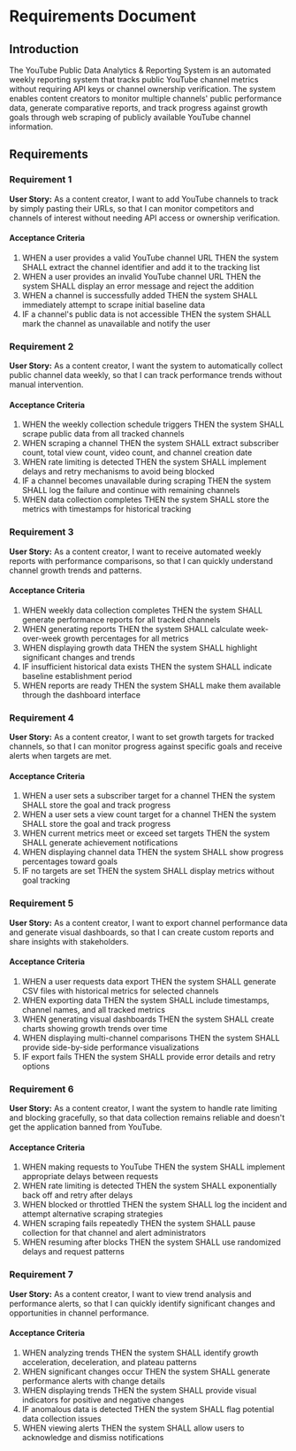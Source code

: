 # Requirements Document

## Introduction

The YouTube Public Data Analytics & Reporting System is an automated weekly reporting system that tracks public YouTube channel metrics without requiring API keys or channel ownership verification. The system enables content creators to monitor multiple channels' public performance data, generate comparative reports, and track progress against growth goals through web scraping of publicly available YouTube channel information.

## Requirements

### Requirement 1

**User Story:** As a content creator, I want to add YouTube channels to track by simply pasting their URLs, so that I can monitor competitors and channels of interest without needing API access or ownership verification.

#### Acceptance Criteria

1. WHEN a user provides a valid YouTube channel URL THEN the system SHALL extract the channel identifier and add it to the tracking list
2. WHEN a user provides an invalid YouTube channel URL THEN the system SHALL display an error message and reject the addition
3. WHEN a channel is successfully added THEN the system SHALL immediately attempt to scrape initial baseline data
4. IF a channel's public data is not accessible THEN the system SHALL mark the channel as unavailable and notify the user

### Requirement 2

**User Story:** As a content creator, I want the system to automatically collect public channel data weekly, so that I can track performance trends without manual intervention.

#### Acceptance Criteria

1. WHEN the weekly collection schedule triggers THEN the system SHALL scrape public data from all tracked channels
2. WHEN scraping a channel THEN the system SHALL extract subscriber count, total view count, video count, and channel creation date
3. WHEN rate limiting is detected THEN the system SHALL implement delays and retry mechanisms to avoid being blocked
4. IF a channel becomes unavailable during scraping THEN the system SHALL log the failure and continue with remaining channels
5. WHEN data collection completes THEN the system SHALL store the metrics with timestamps for historical tracking

### Requirement 3

**User Story:** As a content creator, I want to receive automated weekly reports with performance comparisons, so that I can quickly understand channel growth trends and patterns.

#### Acceptance Criteria

1. WHEN weekly data collection completes THEN the system SHALL generate performance reports for all tracked channels
2. WHEN generating reports THEN the system SHALL calculate week-over-week growth percentages for all metrics
3. WHEN displaying growth data THEN the system SHALL highlight significant changes and trends
4. IF insufficient historical data exists THEN the system SHALL indicate baseline establishment period
5. WHEN reports are ready THEN the system SHALL make them available through the dashboard interface

### Requirement 4

**User Story:** As a content creator, I want to set growth targets for tracked channels, so that I can monitor progress against specific goals and receive alerts when targets are met.

#### Acceptance Criteria

1. WHEN a user sets a subscriber target for a channel THEN the system SHALL store the goal and track progress
2. WHEN a user sets a view count target for a channel THEN the system SHALL store the goal and track progress
3. WHEN current metrics meet or exceed set targets THEN the system SHALL generate achievement notifications
4. WHEN displaying channel data THEN the system SHALL show progress percentages toward goals
5. IF no targets are set THEN the system SHALL display metrics without goal tracking

### Requirement 5

**User Story:** As a content creator, I want to export channel performance data and generate visual dashboards, so that I can create custom reports and share insights with stakeholders.

#### Acceptance Criteria

1. WHEN a user requests data export THEN the system SHALL generate CSV files with historical metrics for selected channels
2. WHEN exporting data THEN the system SHALL include timestamps, channel names, and all tracked metrics
3. WHEN generating visual dashboards THEN the system SHALL create charts showing growth trends over time
4. WHEN displaying multi-channel comparisons THEN the system SHALL provide side-by-side performance visualizations
5. IF export fails THEN the system SHALL provide error details and retry options

### Requirement 6

**User Story:** As a content creator, I want the system to handle rate limiting and blocking gracefully, so that data collection remains reliable and doesn't get the application banned from YouTube.

#### Acceptance Criteria

1. WHEN making requests to YouTube THEN the system SHALL implement appropriate delays between requests
2. WHEN rate limiting is detected THEN the system SHALL exponentially back off and retry after delays
3. WHEN blocked or throttled THEN the system SHALL log the incident and attempt alternative scraping strategies
4. WHEN scraping fails repeatedly THEN the system SHALL pause collection for that channel and alert administrators
5. WHEN resuming after blocks THEN the system SHALL use randomized delays and request patterns

### Requirement 7

**User Story:** As a content creator, I want to view trend analysis and performance alerts, so that I can quickly identify significant changes and opportunities in channel performance.

#### Acceptance Criteria

1. WHEN analyzing trends THEN the system SHALL identify growth acceleration, deceleration, and plateau patterns
2. WHEN significant changes occur THEN the system SHALL generate performance alerts with change details
3. WHEN displaying trends THEN the system SHALL provide visual indicators for positive and negative changes
4. IF anomalous data is detected THEN the system SHALL flag potential data collection issues
5. WHEN viewing alerts THEN the system SHALL allow users to acknowledge and dismiss notifications